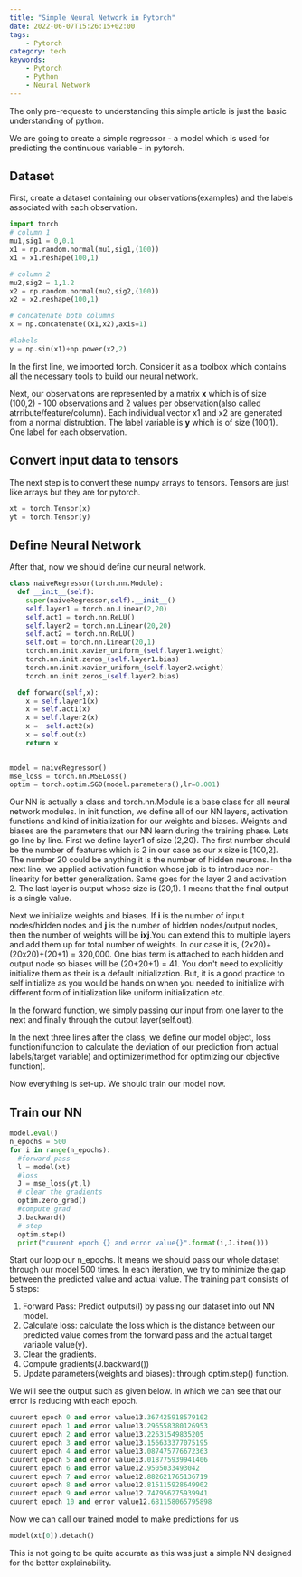 ```yaml
---
title: "Simple Neural Network in Pytorch"
date: 2022-06-07T15:26:15+02:00
tags:
    - Pytorch
category: tech
keywords:
    - Pytorch
    - Python
    - Neural Network
---
```


The only pre-requeste to understanding this simple article is just the basic understanding of python.

We are going to create a simple regressor -  a model which is used for predicting the continuous variable - in pytorch.

## Dataset

First, create a dataset containing our observations(examples) and the labels associated with each observation.

```python
import torch
# column 1
mu1,sig1 = 0,0.1
x1 = np.random.normal(mu1,sig1,(100))
x1 = x1.reshape(100,1)

# column 2
mu2,sig2 = 1,1.2
x2 = np.random.normal(mu2,sig2,(100))
x2 = x2.reshape(100,1)

# concatenate both columns
x = np.concatenate((x1,x2),axis=1)

#labels
y = np.sin(x1)+np.power(x2,2)

```
In the first line, we imported torch. Consider it as a toolbox which contains all the necessary tools to build our neural network.

Next, our observations are represented by a matrix **x** which is of size (100,2) - 100 observations and 2 values per observation(also called atrribute/feature/column). Each individual vector x1 and x2 are generated from a normal distrubtion. The label variable is **y** which is of size (100,1). One label for each observation.

## Convert input data to tensors

The next step is to convert these numpy arrays to tensors. Tensors are just like arrays but they are for pytorch. 

```python
xt = torch.Tensor(x)
yt = torch.Tensor(y)
```

## Define Neural Network

After that, now we should define our neural network.

```python
class naiveRegressor(torch.nn.Module):
  def __init__(self):
    super(naiveRegressor,self).__init__()
    self.layer1 = torch.nn.Linear(2,20)
    self.act1 = torch.nn.ReLU()
    self.layer2 = torch.nn.Linear(20,20)
    self.act2 = torch.nn.ReLU()
    self.out = torch.nn.Linear(20,1)
    torch.nn.init.xavier_uniform_(self.layer1.weight)
    torch.nn.init.zeros_(self.layer1.bias)
    torch.nn.init.xavier_uniform_(self.layer2.weight)
    torch.nn.init.zeros_(self.layer2.bias)

  def forward(self,x):
    x = self.layer1(x)
    x = self.act1(x)
    x = self.layer2(x)
    x =  self.act2(x)
    x = self.out(x)
    return x

  
model = naiveRegressor()
mse_loss = torch.nn.MSELoss()
optim = torch.optim.SGD(model.parameters(),lr=0.001)

```

Our NN is actually a class and torch.nn.Module is a base class for all neural network modules. In init function, we define all of our NN layers, activation functions and kind of initialization for our weights and biases. Weights and biases are the parameters that our NN learn during the training phase. Lets go line by line. First we define layer1 of size (2,20). The first number should be the number of features which is 2 in our case as our x size is [100,2]. The number 20 could be anything it is the number of hidden neurons. In the next line, we applied activation function whose job is to introduce non-linearity for better generalization. Same goes for the layer 2 and activation 2. The last layer is output whose size is (20,1). 1 means that the final output is a single value.

Next we initialize weights and biases. If **i** is the number of input nodes/hidden nodes and **j** is the number of hidden nodes/output nodes, then the number of weights will be **ixj**.You can extend this to multiple layers and add them up for total number of weights. In our case it is, (2x20)+(20x20)+(20+1) = 320,000. One bias term is attached to each hidden and output node so biases will be (20+20+1) = 41. You don't need to explicitly initialize them as their is a default initialization. But, it is a good practice to self initialize as you would be hands on when you needed to initialize with different form of  initialization like uniform initialization etc.

In the forward function, we simply passing our input from one layer to the next and finally through the output layer(self.out).

In the next three lines after the class, we define our model object, loss function(function to calculate the deviation of our prediction from actual labels/target variable) and optimizer(method for optimizing our objective function).

Now everything is set-up. We should train our model now.

## Train our NN

```python
model.eval()
n_epochs = 500
for i in range(n_epochs):
  #forward pass
  l = model(xt)
  #loss 
  J = mse_loss(yt,l)
  # clear the gradients
  optim.zero_grad()
  #compute grad
  J.backward()
  # step
  optim.step()
  print("cuurent epoch {} and error value{}".format(i,J.item()))

```
Start our loop our n_epochs. It means we should pass our whole dataset through our model 500 times. In each iteration, we try to minimize the gap between the predicted value and actual value. The training part consists of 5 steps:

1. Forward Pass: Predict outputs(l) by passing our dataset into out NN model.
2. Calculate loss: calculate the loss which is the distance between our predicted value comes from the forward pass and the actual target variable value(y).
3. Clear the gradients.
4. Compute gradients(J.backward())
5. Update parameters(weights and biases): through optim.step() function.

We will see the output such as given below. In which we can see that our error is reducing with each epoch.

```python
cuurent epoch 0 and error value13.367425918579102
cuurent epoch 1 and error value13.296558380126953
cuurent epoch 2 and error value13.22631549835205
cuurent epoch 3 and error value13.156633377075195
cuurent epoch 4 and error value13.087475776672363
cuurent epoch 5 and error value13.018775939941406
cuurent epoch 6 and error value12.9505033493042
cuurent epoch 7 and error value12.882621765136719
cuurent epoch 8 and error value12.815115928649902
cuurent epoch 9 and error value12.747956275939941
cuurent epoch 10 and error value12.681158065795898

```

Now we can call our trained model to make predictions for us

```python
model(xt[0]).detach()

```

This is not going to be quite accurate as this was just a simple NN designed for the better explainability.